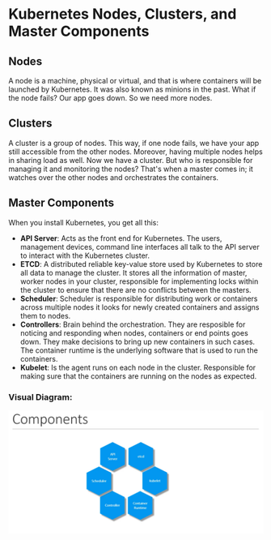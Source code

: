 
# Kubernetes Nodes, Clusters, and Master Components

## Nodes
A node is a machine, physical or virtual, and that is where containers will be launched by Kubernetes. It was also known as minions in the past. What if the node fails? Our app goes down. So we need more nodes.

## Clusters
A cluster is a group of nodes. This way, if one node fails, we have your app still accessible from the other nodes. Moreover, having multiple nodes helps in sharing load as well. Now we have a cluster. But who is responsible for managing it and monitoring the nodes? That's when a master comes in; it watches over the other nodes and orchestrates the containers.

## Master Components
When you install Kubernetes, you get all this:
- **API Server**: Acts as the front end for Kubernetes. The users, management devices, command line interfaces all talk to the API server to interact with the Kubernetes cluster.
- **ETCD**: A distributed reliable key-value store used by Kubernetes to store all data to manage the cluster. It stores all the information of master, worker nodes in your cluster, responsible for implementing locks within the cluster to ensure that there are no conflicts between the masters.
- **Scheduler**: Scheduler is responsible for distributing work or containers across multiple nodes it looks for newly created containers and assigns them to nodes.
- **Controllers**: Brain behind the orchestration. They are resposible for noticing and responding when nodes, containers or end points goes down. They make decisions to bring up new containers in such cases. The container runtime is the underlying software that is used to run the containers.
- **Kubelet**: Is the agent runs on each node in the cluster. Responsible for making sure that the containers are running on the nodes as expected.

### Visual Diagram:
![Kubernetes Pod Lifecycle](architecture.png)
